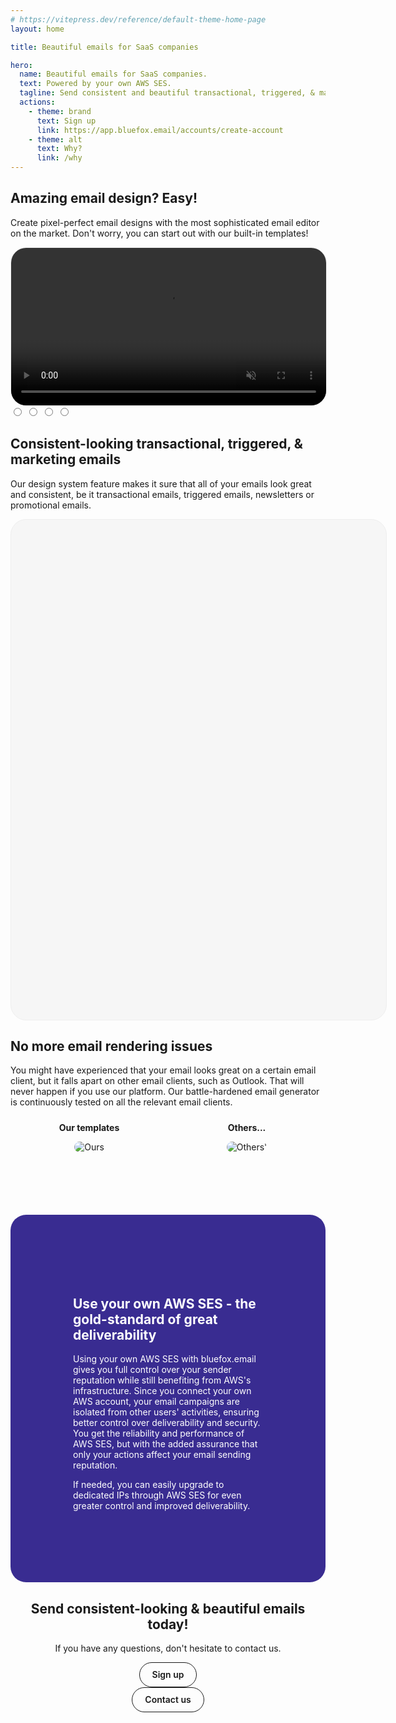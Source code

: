```yaml
---
# https://vitepress.dev/reference/default-theme-home-page
layout: home

title: Beautiful emails for SaaS companies

hero:
  name: Beautiful emails for SaaS companies.
  text: Powered by your own AWS SES.
  tagline: Send consistent and beautiful transactional, triggered, & marketing emails that your customers will love.
  actions:
    - theme: brand
      text: Sign up
      link: https://app.bluefox.email/accounts/create-account
    - theme: alt
      text: Why?
      link: /why
---
```

<script setup>
import { ref } from 'vue'

const selectedEmailType = ref('0')

setInterval(() => {
  let actSelVal = parseInt(selectedEmailType.value)
  actSelVal += 1
  actSelVal %= 4
  selectedEmailType.value = actSelVal
}, 3000)

</script>
<style>
  .VPHero {
    background: linear-gradient(278deg, hsl(247.72, 53.44%, 90%) 10%, hsl(196.99, 86.56%, 90%) 90%);
  }

  html.dark .VPHero {
    background: linear-gradient(278deg, hsl(247.72, 53.44%, 10%) 10%, hsl(196.99, 86.56%, 10%) 90%);
  }
  .VPHome {
    margin-bottom: 0 !important;
  }
  .vp-doc {
    overflow: hidden;
  }
  html.dark .vp-doc {
    background: #222222;
  }

  .vp-doc h2 {
    border-top: 0 !important;
    margin: 100px 0 10px 0 !important;

    font-size: 32px !important;
    line-height: 32px !important;
  }

  .VPHero .main {
    width: 100% !important;
    max-width: unset !important;
    text-align: center;
    display: block !important;
    padding: 0 !important;
  }
  .VPHero .main .name {
    width: 100% !important;
    max-width: unset !important;
  }

  .VPHero .main .text {
    width: 100% !important;
    max-width: unset !important;
    font-size: 26px;
    line-height: 32px;
  }
  .VPHero .main .tagline {
    width: 100% !important;
    max-width: unset !important;
  }

  .VPHero .main .actions {
    width: 100% !important;
    max-width: unset !important;
    justify-content: center !important;
  }
  html.dark .VPHero .name .clip {
    background: -webkit-linear-gradient(
      120deg,
      #8a7ed8 5%,
      #13B0EE
    );
    background-clip: text;
  }

  .vp-doc .actions {
    display: flex;
    width: 100% !important;
    max-width: unset !important;
    justify-content: center !important;
  }

  .vp-doc .action {
    padding: 6px;
  }

  .VPHero .main .image {
    width: 100% !important;
    max-width: 100% !important;
    display: block !important;
  }

  .VPButton {
    display: inline-block;
    border: 1px solid transparent;
    text-align: center;
    font-weight: 600;
    white-space: nowrap;
    transition: color 0.25s, border-color 0.25s, background-color 0.25s !important;
    text-decoration: none !important;
  }

  .VPButton.medium {
      border-radius: 20px;
      padding: 0 20px;
      line-height: 38px;
      font-size: 14px;
  }

  .VPButton.brand {
      border-color: var(--vp-button-brand-border);
      color: var(--vp-button-brand-text);
      background-color: var(--vp-button-brand-bg);
  }

  .VPButton.brand:hover {
    color: var(--vp-button-brand-text);
    background-color: var(--vp-button-brand-hover-bg);
  }

  .VPButton.alt {
    border-color: var(--vp-button-alt-border);
    color: var(--vp-button-alt-text);
    background-color: var(--vp-button-alt-bg);
  }

  .VPButton.alt:hover {
    border-color: var(--vp-button-alt-border);
    color: var(--vp-button-alt-text);
    background-color: var(--vp-button-alt-hover-bg);
  }


  .VPFeatures .title {
    font-size: 20px !important;
  }
  .VPFeatures .details {
    font-size: 16px !important;
  }

  .VPImage {
    max-width: 100% !important;
    max-height: 100% !important;
  }

  .VPHome .vp-doc {
    margin-top: -90px !important;
  }

  #email-editor video {
    border: 1px solid #eeeeee;
    border-radius: 25px;
  }

  .vp-doc input {
    display: none;
  }

  #design-system label {
    cursor: pointer;
    position: relative;
  }

  .image-container {
    position: relative;
    width: 600px; /* Adjust as necessary */
    max-width: 80vw;
    height: 800px;
    max-height: 120vw;
    overflow: hidden;
    background: #f6f6f6;
    border: 1px solid #eeeeee;
    border-radius: 25px;
    margin: auto;
  }

  .image-container img {
    position: absolute;
    top: 0;
    left: 100%;
    width: 100%;
    opacity: 0;
    transition: all 0.5s ease;
  }

  /* Default state: show Image 1 */
  #image1:checked ~ .image-container .img1 {
    opacity: 1;
    transform: translateX(-100%);
  }

  /* Show Image 2 when radio button 2 is checked */
  #image2:checked ~ .image-container .img2 {
    opacity: 1;
    transform: translateX(-100%);
  }

  /* Show Image 3 when radio button 3 is checked */
  #image3:checked ~ .image-container .img3 {
    opacity: 1;
    transform: translateX(-100%);
  }

  #image4:checked ~ .image-container .img4 {
    opacity: 1;
    transform: translateX(-100%);
  }

  /* Animation for slide-in effect */
  .image-container img {
    transition: opacity 0.5s ease, transform 0.5s ease;
  }

  #design-system label::after {
    content: "";
    position: absolute;
    left: 0;
    bottom: 0;
    width: 0;
    height: 3px;
    background: linear-gradient(90deg, hsl(196.99, 86.56%, 50.39%) 10%, hsl(247.72, 53.44%, 37.06%) 90%);
    transition: width 0.3s ease; /* Add animation to the underline */
  }

  /* When the corresponding radio button is checked, extend the underline */
  #image1:checked ~ p #image1-label::after {
    width: 100%;
  }

  #image2:checked ~ p #image2-label::after {
    width: 100%;
  }

  #image3:checked ~ p #image3-label::after {
    width: 100%;
  }

  #image4:checked ~ p #image4-label::after {
    width: 100%;
  }

  #second-cta {
    text-align: center;
    padding-bottom: 100px;
  }

  #no-rendering-issues .img-container {
    display: flex;
    justify-content: space-between;
    align-items: top;
  }

  #no-rendering-issues .img-box {
    text-align: center;
    flex: 1;
    margin: 0 10px;
  }

  #no-rendering-issues .img-box img {
    max-width: 100%;
    height: auto;
    border-radius: 25px;
  }

  #no-rendering-issues .img-label {
    margin-top: 10px;
    font-weight: bold;
  }

  #great-deliverability {
    background: #392C91;
    color: white;
    padding: 100px;
    margin-top: 100px;
    border-radius: 25px;
  }

  .vp-doc #great-deliverability h2 {
    margin: 0 0 10px 0 !important;
    padding-top: 0 !important;
  }



  @media (max-width: 599px) {
    .VPHero .main {
      padding: 0;
    }

    #no-rendering-issues .img-container {
      flex-direction: column;
    }
  }
</style>

<section id="email-editor">
  <h2>Amazing email design? Easy!</h2>
  <p>Create pixel-perfect email designs with the most sophisticated email editor on the market. Don't worry, you can start out with our built-in templates!</p>
  <video width="100%" autoplay muted loop>
    <source src="/assets/bluefox-email-editor-intro.mp4" type="video/mp4">
    Your browser does not support the video tag.
  </video>
</section>

<section id="design-system">
  <input type="radio" name="image" id="image1" v-model="selectedEmailType" value="0">
  <input type="radio" name="image" id="image2" v-model="selectedEmailType" value="1">
  <input type="radio" name="image" id="image3" v-model="selectedEmailType" value="2">
  <input type="radio" name="image" id="image4" v-model="selectedEmailType" value="3">
  
  <h2>Consistent-looking transactional, triggered, & marketing emails</h2>
  <p>Our design system feature makes it sure that all of your emails look great and consistent, be it <label id="image1-label" for="image1">transactional emails</label>, <label id="image2-label" for="image2">triggered emails</label>, <label id="image3-label" for="image3">newsletters</label> or <label id="image4-label" for="image4">promotional emails</label>.</p>

  <div class="image-container">
    <img src="/assets/consistent-emails-01.png" alt="Image 1" class="image img1">
    <img src="/assets/consistent-emails-02.png" alt="Image 2" class="image img2">
    <img src="/assets/consistent-emails-03.png" alt="Image 3" class="image img3">
    <img src="/assets/consistent-emails-04.png" alt="Image 4" class="image img4">
  </div>
</section>

<section id="no-rendering-issues">
  <h2>No more email rendering issues</h2>
  <p>You might have experienced that your email looks great on a certain email client, but it falls apart on other email clients, such as Outlook. That will never happen if you use our platform. Our battle-hardened email generator is continuously tested on all the relevant email clients.</p>
  
  <div class="img-container">
    <div class="img-box">
      <p class="img-label">Our templates</p>
      <img src="/assets/template-rendering-we.png" alt="Ours">
    </div>
    <div class="img-box">
      <p class="img-label">Others...</p>
      <img src="/assets/template-rendering-others.png" alt="Others'">
    </div>
  </div>
</section>

<section id="great-deliverability">
  <h2>Use your own AWS SES - the gold-standard of great deliverability</h2>
  <p>Using your own AWS SES with bluefox.email gives you full control over your sender reputation while still benefiting from AWS's infrastructure. Since you connect your own AWS account, your email campaigns are isolated from other users' activities, ensuring better control over deliverability and security. You get the reliability and performance of AWS SES, but with the added assurance that only your actions affect your email sending reputation.</p>
  <p>If needed, you can easily upgrade to dedicated IPs through AWS SES for even greater control and improved deliverability.</p>
</section>

<!--
<section id="email-analytics">
  <h2>Detailed analytics</h2>
</section>
<hr class="value-prop-divider type1"/>
<section id="easy-integration">
  <h2>Easy integration</h2>
  <p>It is really funcking easy!</p>
</section>
<hr class="value-prop-divider type2"/>
-->
<section id="second-cta">
  <h2>Send consistent-looking & beautiful emails today!</h2>
  <p>If you have any questions, don't hesitate to contact us.</p>
  <div class="actions">
    <div class="action">
      <a class="VPButton brand medium" target="_blank" href="https://app.bluefox.email/accounts/create-account">Sign up</a>
    </div>
    <div class="action">
      <a class="VPButton alt medium" target="_blank" href="mailto:hello@bluefox.email">Contact us</a>
    </div>
  </div>
</section>



